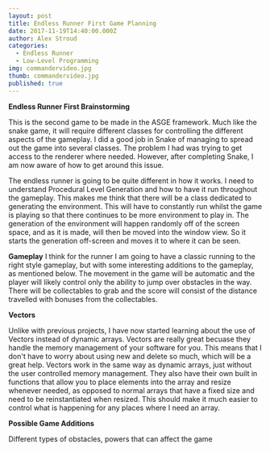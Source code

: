 ```yaml
---
layout: post
title: Endless Runner First Game Planning
date: 2017-11-19T14:40:00.000Z
author: Alex Stroud
categories:
  - Endless Runner
  - Low-Level Programming
img: commandervideo.jpg
thumb: commandervideo.jpg
published: true
---
```


<b>Endless Runner First Brainstorming</b>

This is the second game to be made in the ASGE framework. Much like the snake game, it will require different classes for controlling the different aspects of the gameplay. I did a good job in Snake of managing to spread out the game into several classes. The problem I had was trying to get access to the renderer where needed. However, after completing Snake, I am now aware of how to get around this issue.

The endless runner is going to be quite different in how it works. I need to understand Procedural Level Generation and how to have it run throughout the gameplay. This makes me think that there will be a class dedicated to generating the environment. This will have to constantly run whilst the game is playing so that there continues to be more environment to play in. The generation of the environment will happen randomly off of the screen space, and as it is made, will then be moved into the window view. So it starts the generation off-screen and moves it to where it can be seen.

<b>Gameplay</b>
I think for the runner I am going to have a classic running to the right style gameplay, but with some interesting additions to the gameplay, as mentioned below. The movement in the game will be automatic and the player will likely control only the ability to jump over obstacles in the way. There will be collectables to grab and the score will consist of the distance travelled with bonuses from the collectables.

<b>Vectors</b>

Unlike with previous projects, I have now started learning about the use of Vectors instead of dynamic arrays. Vectors are really great becuase they handle the memory management of your software for you. This means that I don't have to worry about using new and delete so much, which will be a great help. Vectors work in the same way as dynamic arrays, just without the user controlled memory management. They also have their own built in functions that allow you to place elements into the array and resize whenever needed, as opposed to normal arrays that have a fixed size and need to be reinstantiated when resized. This should make it much easier to control what is happening for any places where I need an array.

<b>Possible Game Additions</b>

Different types of obstacles, powers that can affect the game
